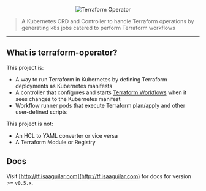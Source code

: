 <p align="center">
<img src="https://s3.amazonaws.com/classic.isaaguilar.com/terraform-operator-logo.gif" alt="Terraform Operator"></img>
</p>

> A Kubernetes CRD and Controller to handle Terraform operations by generating k8s jobs catered to perform Terraform workflows

<hr/>

## What is terraform-operator?

This project is:

- A way to run Terraform in Kubernetes by defining Terraform deployments as Kubernetes manifests
- A controller that configures and starts [Terraform Workflows](#link-tbd) when it sees changes to the Kubernetes manifest
- Workflow runner pods that execute Terraform plan/apply and other user-defined scripts

This project is not:

- An HCL to YAML converter or vice versa
- A Terraform Module or Registry


## Docs

Visit [http://tf.isaaguilar.com](http://tf.isaaguilar.com) for docs for version >= `v0.5.x`.
